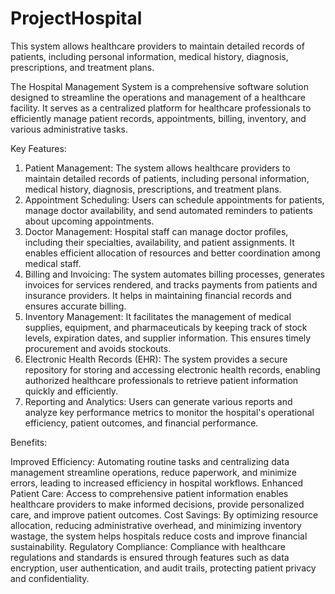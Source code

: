 # ProjectHospital
This system allows healthcare providers to maintain detailed records of patients, including personal information, medical history, diagnosis, prescriptions, and treatment plans.

The Hospital Management System is a comprehensive software solution designed to streamline the operations and management of a healthcare facility. It serves as a centralized platform for healthcare professionals to efficiently manage patient records, appointments, billing, inventory, and various administrative tasks.

Key Features:

1. Patient Management: The system allows healthcare providers to maintain detailed records of patients, including personal information, medical history, diagnosis, prescriptions, and treatment plans.
2. Appointment Scheduling: Users can schedule appointments for patients, manage doctor availability, and send automated reminders to patients about upcoming appointments.
3. Doctor Management: Hospital staff can manage doctor profiles, including their specialties, availability, and patient assignments. It enables efficient allocation of resources and better coordination among medical staff.
4. Billing and Invoicing: The system automates billing processes, generates invoices for services rendered, and tracks payments from patients and insurance providers. It helps in maintaining financial records and ensures accurate billing.
5. Inventory Management: It facilitates the management of medical supplies, equipment, and pharmaceuticals by keeping track of stock levels, expiration dates, and supplier information. This ensures timely procurement and avoids stockouts.
6. Electronic Health Records (EHR): The system provides a secure repository for storing and accessing electronic health records, enabling authorized healthcare professionals to retrieve patient information quickly and efficiently.
7. Reporting and Analytics: Users can generate various reports and analyze key performance metrics to monitor the hospital's operational efficiency, patient outcomes, and financial performance.


Benefits:

Improved Efficiency: Automating routine tasks and centralizing data management streamline operations, reduce paperwork, and minimize errors, leading to increased efficiency in hospital workflows.
Enhanced Patient Care: Access to comprehensive patient information enables healthcare providers to make informed decisions, provide personalized care, and improve patient outcomes.
Cost Savings: By optimizing resource allocation, reducing administrative overhead, and minimizing inventory wastage, the system helps hospitals reduce costs and improve financial sustainability.
Regulatory Compliance: Compliance with healthcare regulations and standards is ensured through features such as data encryption, user authentication, and audit trails, protecting patient privacy and confidentiality.

